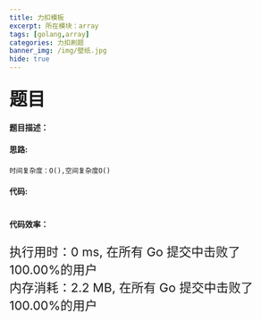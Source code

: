 ```yaml
---
title: 力扣模板
excerpt: 所在模块：array
tags: [golang,array]
categories: 力扣刷题
banner_img: /img/壁纸.jpg
hide: true
---
```


### <font size=6px>题目</font>

#### 题目描述：



#### 思路:

```
时间复杂度：O(),空间复杂度O()
```



#### 代码:

```golang

```

#### 代码效率：

<p class="note note-primary"; style="font-size:22px">
   执行用时：0 ms, 在所有 Go 提交中击败了100.00%的用户<br>
   内存消耗：2.2 MB, 在所有 Go 提交中击败了100.00%的用户
</p>